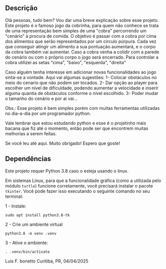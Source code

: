 ## Descrição

Olá pessoas, tudo bem? Vou dar uma breve explicação sobre esse projeto. 
Este projeto é o famoso jogo da cobrinha, para quem não conhece se trata de uma representação bem simples de uma "cobra" percorrendo um "cenário" à procura de comida.
O objetivo é passar com a cobra por cima dos alimentos que serão representados por um circulo púrpura.
Cada vez que conseguir atingir um alimento a sua pontuação aumentará, e o corpo da cobra também vai aumentar.
Caso a cobra venha a colidir com a parede do cenário ou com o próprio corpo o jogo será encerrado.
Para controlar a cobra utilizei as setas "cima", "baixo", "esquerda", "direita"

Caso alguém tenha interesse em adicionar novas funcionalidades ao jogo sinta-se a vontade.
Aqui vai algumas sugestões:
1- Colocar obstáculos no meio do cenario que não podem ser tocados.
2- Dar opção ao player para escolher um nível de dificuldade, podendo aumentar a velocidade e inserir alguma quantia de obstáculos conforme o nível escolhido.
3- Poder mudar o tamanho do cenário
e por ai vai...

Obs.: Esse projeto é bem simples porém com muitas ferramentas utilizadas no dia-a-dia por um programador python.


Vale lembrar que estou estudando python e esse é o projetinho mais bacana que fiz até o momento, então pode ser que encontrem muitas melhorias a serem feitas.

Se você leu até aqui. Muito obrigado! Espero que goste!


## Dependências

Este projeto requer Python 3.8 caso o esteja usando o linux.

Em sistemas Linux, para que a funcionalidade gráfica (como a utilizada pelo módulo `turtle`) funcione corretamente, você precisará instalar o pacote `tkinter`. Você pode fazer isso executando o seguinte comando no seu terminal:

1 - Instale:

    sudo apt install python3.8-tk

2 - Crie um ambiente virtual

    python3.8 -m venv .venv

3 - Ative o ambiente:
    
    . .venv/bin/activate



Luis F. bonetto
Curitiba, PR, 04/04/2025
